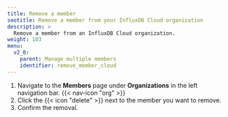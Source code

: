 ```yaml
---
title: Remove a member
seotitle: Remove a member from your InfluxDB Cloud organization
description: >
  Remove a member from an InfluxDB Cloud organization.
weight: 103
menu:
  v2_0:
    parent: Manage multiple members
    identifier: remove_member_cloud
---
```


1. Navigate to the **Members** page under **Organizations** in the left navigation bar.
   {{< nav-icon "org" >}}
2. Click the {{< icon "delete" >}} next to the member you want to remove.
3. Confirm the removal.
